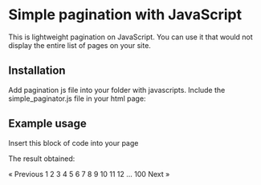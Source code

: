 Simple pagination with JavaScript
==================================================
This is lightweight pagination on JavaScript. 
You can use it that would not display the entire list of pages on your site.


Installation
--------------------------------------

Add pagination js file into your folder with javascripts.
Include the simple_paginator.js file in your html page:

<script type="text/javascript" src="/simple_paginator.js"></script>

Example usage
--------------------------------------

Insert this block of code into your page

<script type="text/javascript"> 
//<![CDATA[

  // display paginator in html code
  display_paginator({
    pages_count: 100,
    current_page: 5,
    page_url: '/topics.html?fid=5&pg=%page%'+date_params});

//]]>
</script>

The result obtained:

« Previous 1 2 3 4 5 6 7 8 9 10 11 12 ... 100 Next »
